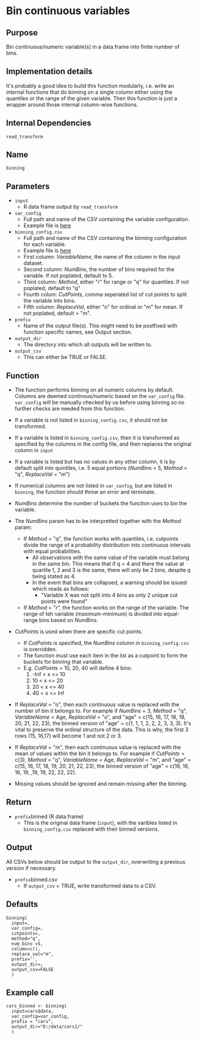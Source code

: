# Bin continuous variables

## Purpose
Bin continuous/numeric variable(s) in a data.frame into finite number of bins.

## Implementation details
It's probably a good idea to build this function modularly, i.e. write an internal functions that do binning on a single column either using the quantiles or the range of the given variable. Then this function is just a wrapper around those internal column-wise functions.

## Internal Dependencies
`read_transform`

## Name
`binning`

## Parameters
* `input`
  * R data frame output by `read_transform`
* `var_config`
  * Full path and name of the CSV containing the variable configuration.
  * Example file is [here](../example_metadata_files/var_config.csv)
* `binning_config.csv`
  * Full path and name of the CSV containing the binning configuration for each variable.
  * Example file is [here](../example_metadata_files/binning_config.csv)
  * First column: _VariableName_, the name of the column in the input dataset.
  * Second column: _NumBins_, the number of bins required for the variable. If not poplated, default to 5.
  * Third column: _Method_, either "r" for range or "q" for quantiles. If not poplated, default to "q"
  * Fourth colum: _CutPoints_, comma seperated list of cut points to split the variable into bins.
  * Fifth column: _ReplaceVal_, either "o" for ordinal or "m" for mean. If not poplated, default = "m".
* `prefix`
  * Name of the output file(s). This might need to be postfixed with function specific names, see Output section.
* `output_dir`
  * The directory into which all outputs will be written to.
* `output_csv`
  * This can either be TRUE or FALSE.

## Function

* The function performs binning on all numeric columns by default. Columns are deemed continous/numeric based on the `var_config` file. `var_config` will be manually checked by us before using binning so no further checks are needed from this function.
* If a variable is not listed in `binning_config.csv`, it should not be transformed.
* If a variable is listed in `binning_config.csv`, then it is transformed as specified by the columns in the config file, and then replaces the original column in `input`
* If a variable is listed but has no values in any other column, it is by default split into quintiles, i.e. 5 equal portions (_NumBins_ = 5, _Method_ = "q", _ReplaceVal_ = "m")
* If numerical columns are not listed in `var_config`, but are listed in `binning`, the function should throw an error and terminate.

* _NumBins_ determine the number of buckets the function uses to bin the variable.
* The _NumBins_ param has to be interpretted together with the _Method_ param:
  * If _Method_ = "q", the function works with quantiles, i.e. cutpoints divide the range of a probability distribution into continuous intervals with equal probabilities.
    * All observations with the same value of the variable must belong in the same bin. This means that if q = 4 and there the value at quartile 1, 2 and 3 is the same, there will only be 2 bins, despite q being stated as 4.
    * In the event that bins are collapsed, a warning should be issued which reads as follows:
      * "Variable X was not split into 4 bins as only 2 unique cut points were found"
  * If _Method_ = "r", the function works on the range of the variable. The range of teh variable (maximum-minimum) is divided into equal-range bins based on _NumBins_.

* _CutPoints_ is used when there are specific cut points.
  * If _CutPoints_ is specified, the _NumBins_ column in `binning_config.csv` is overridden.
  * The function must use each item in the list as a cutpoint to form the buckets for binning that variable.
  * E.g. _CutPoints_ = 10, 20, 40 will define 4 bins:
    1. -Inf < x <=  10
    2. 10 < x <= 20
    3. 20 < x <= 40
    4. 40 < x <= Inf

* If _ReplaceVal_ = "o", then each continuous value is replaced with the number of bin it belongs to. For example if _NumBins_ = 3, _Method_ = "q", _VariableName_ = Age, _ReplaceVal_ = "o", and "age" = c(15, 16, 17, 18, 19, 20, 21, 22, 23), the binned version of "age" = c(1, 1, 1, 2, 2, 2, 3, 3, 3). It's vital to preserve the ordinal structure of the data. This is why, the first 3 rows (15, 16,17) will become 1 and not 2 or 3.
* If _ReplaceVal_ = "m", then each continuous value is replaced with the mean of values within the bin it belongs to. For example if _CutPoints_ = c(3), _Method_ = "q", _VariableName_ = Age, _ReplaceVal_ = "m", and "age" = c(15, 16, 17, 18, 19, 20, 21, 22, 23), the binned version of "age" = c(16, 16, 16, 19, ,19, 19, 22, 22, 22).
* Missing values should be ignored and remain missing after the binning.

## Return
* `prefix`binned (R data.frame)
  * This is the original data frame (`input`), with the varibles listed in `binning_config.csv` replaced with their binned versions.

## Output
All CSVs below should be output to the `output_dir`, overwriting a previous version if necessary.
* `prefix`binned.csv
  * If `output_csv` = TRUE, write transformed data to a CSV.

## Defaults
```
binning(
  input=,
  var_config=,
  cutpoints=,
  method="q",
  num_bins =5,
  column=c(),
  replace_val="m",
  prefix='',
  output_dir=,
  output_csv=FALSE
  )  
```

## Example call
```
cars_binned <- binning(
  input=cars$data,
  var_config=var_config,
  prefix = "cars",
  output_dir="D:/data/cars1/"
  )
```
